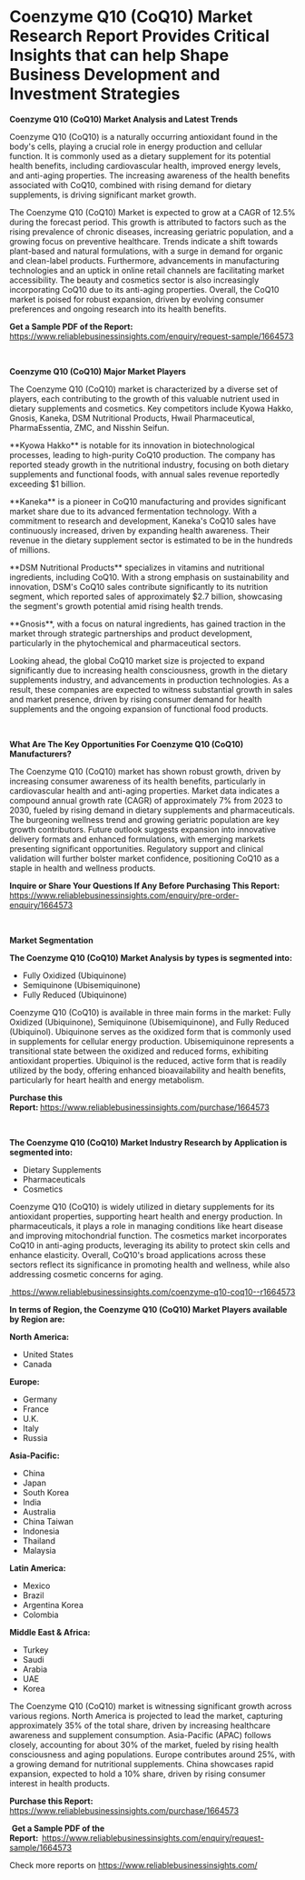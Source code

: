 <p><h1>Coenzyme Q10 (CoQ10) Market Research Report Provides Critical Insights that can help Shape Business Development and Investment Strategies</h1></p><p><strong>Coenzyme Q10 (CoQ10) Market Analysis and Latest Trends</strong></p>
<p><p>Coenzyme Q10 (CoQ10) is a naturally occurring antioxidant found in the body's cells, playing a crucial role in energy production and cellular function. It is commonly used as a dietary supplement for its potential health benefits, including cardiovascular health, improved energy levels, and anti-aging properties. The increasing awareness of the health benefits associated with CoQ10, combined with rising demand for dietary supplements, is driving significant market growth.</p><p>The Coenzyme Q10 (CoQ10) Market is expected to grow at a CAGR of 12.5% during the forecast period. This growth is attributed to factors such as the rising prevalence of chronic diseases, increasing geriatric population, and a growing focus on preventive healthcare. Trends indicate a shift towards plant-based and natural formulations, with a surge in demand for organic and clean-label products. Furthermore, advancements in manufacturing technologies and an uptick in online retail channels are facilitating market accessibility. The beauty and cosmetics sector is also increasingly incorporating CoQ10 due to its anti-aging properties. Overall, the CoQ10 market is poised for robust expansion, driven by evolving consumer preferences and ongoing research into its health benefits.</p></p>
<p><strong>Get a Sample PDF of the Report:&nbsp;</strong> <a href="https://www.reliablebusinessinsights.com/enquiry/request-sample/1664573?utm_campaign=3430&utm_medium=2&utm_source=Github&utm_content=ia&utm_term=23032025&utm_id=coenzyme-q10-coq10">https://www.reliablebusinessinsights.com/enquiry/request-sample/1664573</a></p>
<p>&nbsp;</p>
<p><strong>Coenzyme Q10 (CoQ10) Major Market Players</strong></p>
<p><p>The Coenzyme Q10 (CoQ10) market is characterized by a diverse set of players, each contributing to the growth of this valuable nutrient used in dietary supplements and cosmetics. Key competitors include Kyowa Hakko, Gnosis, Kaneka, DSM Nutritional Products, Hwail Pharmaceutical, PharmaEssentia, ZMC, and Nisshin Seifun.</p><p>**Kyowa Hakko** is notable for its innovation in biotechnological processes, leading to high-purity CoQ10 production. The company has reported steady growth in the nutritional industry, focusing on both dietary supplements and functional foods, with annual sales revenue reportedly exceeding $1 billion.</p><p>**Kaneka** is a pioneer in CoQ10 manufacturing and provides significant market share due to its advanced fermentation technology. With a commitment to research and development, Kaneka's CoQ10 sales have continuously increased, driven by expanding health awareness. Their revenue in the dietary supplement sector is estimated to be in the hundreds of millions.</p><p>**DSM Nutritional Products** specializes in vitamins and nutritional ingredients, including CoQ10. With a strong emphasis on sustainability and innovation, DSM's CoQ10 sales contribute significantly to its nutrition segment, which reported sales of approximately $2.7 billion, showcasing the segment's growth potential amid rising health trends.</p><p>**Gnosis**, with a focus on natural ingredients, has gained traction in the market through strategic partnerships and product development, particularly in the phytochemical and pharmaceutical sectors.</p><p>Looking ahead, the global CoQ10 market size is projected to expand significantly due to increasing health consciousness, growth in the dietary supplements industry, and advancements in production technologies. As a result, these companies are expected to witness substantial growth in sales and market presence, driven by rising consumer demand for health supplements and the ongoing expansion of functional food products.</p></p>
<p>&nbsp;</p>
<p><strong>What Are The Key Opportunities For Coenzyme Q10 (CoQ10) Manufacturers?</strong></p>
<p><p>The Coenzyme Q10 (CoQ10) market has shown robust growth, driven by increasing consumer awareness of its health benefits, particularly in cardiovascular health and anti-aging properties. Market data indicates a compound annual growth rate (CAGR) of approximately 7% from 2023 to 2030, fueled by rising demand in dietary supplements and pharmaceuticals. The burgeoning wellness trend and growing geriatric population are key growth contributors. Future outlook suggests expansion into innovative delivery formats and enhanced formulations, with emerging markets presenting significant opportunities. Regulatory support and clinical validation will further bolster market confidence, positioning CoQ10 as a staple in health and wellness products.</p></p>
<p><strong>Inquire or Share Your Questions If Any Before Purchasing This Report:</strong> <a href="https://www.reliablebusinessinsights.com/enquiry/pre-order-enquiry/1664573?utm_campaign=3430&utm_medium=2&utm_source=Github&utm_content=ia&utm_term=23032025&utm_id=coenzyme-q10-coq10">https://www.reliablebusinessinsights.com/enquiry/pre-order-enquiry/1664573</a></p>
<p>&nbsp;</p>
<p><strong>Market Segmentation</strong></p>
<p><strong>The Coenzyme Q10 (CoQ10) Market Analysis by types is segmented into:</strong></p>
<p><ul><li>Fully Oxidized (Ubiquinone)</li><li>Semiquinone (Ubisemiquinone)</li><li>Fully Reduced (Ubiquinone)</li></ul></p>
<p><p>Coenzyme Q10 (CoQ10) is available in three main forms in the market: Fully Oxidized (Ubiquinone), Semiquinone (Ubisemiquinone), and Fully Reduced (Ubiquinol). Ubiquinone serves as the oxidized form that is commonly used in supplements for cellular energy production. Ubisemiquinone represents a transitional state between the oxidized and reduced forms, exhibiting antioxidant properties. Ubiquinol is the reduced, active form that is readily utilized by the body, offering enhanced bioavailability and health benefits, particularly for heart health and energy metabolism.</p></p>
<p><strong>Purchase this Report:&nbsp;</strong><a href="https://www.reliablebusinessinsights.com/purchase/1664573?utm_campaign=3430&utm_medium=2&utm_source=Github&utm_content=ia&utm_term=23032025&utm_id=coenzyme-q10-coq10">https://www.reliablebusinessinsights.com/purchase/1664573</a></p>
<p>&nbsp;</p>
<p><strong>The Coenzyme Q10 (CoQ10) Market Industry Research by Application is segmented into:</strong></p>
<p><ul><li>Dietary Supplements</li><li>Pharmaceuticals</li><li>Cosmetics</li></ul></p>
<p><p>Coenzyme Q10 (CoQ10) is widely utilized in dietary supplements for its antioxidant properties, supporting heart health and energy production. In pharmaceuticals, it plays a role in managing conditions like heart disease and improving mitochondrial function. The cosmetics market incorporates CoQ10 in anti-aging products, leveraging its ability to protect skin cells and enhance elasticity. Overall, CoQ10's broad applications across these sectors reflect its significance in promoting health and wellness, while also addressing cosmetic concerns for aging.</p></p>
<p><a href="https://www.reliablebusinessinsights.com/coenzyme-q10-coq10--r1664573?utm_campaign=3430&utm_medium=2&utm_source=Github&utm_content=ia&utm_term=23032025&utm_id=coenzyme-q10-coq10">&nbsp;https://www.reliablebusinessinsights.com/coenzyme-q10-coq10--r1664573</a></p>
<p><strong>In terms of Region, the Coenzyme Q10 (CoQ10) Market Players available by Region are:</strong></p>
<p>
    <p> <strong> North America: </strong>
        <ul>
            <li>United States</li>
            <li>Canada</li>
        </ul>
        </p> 
    <p> <strong> Europe: </strong>
        <ul>
            <li>Germany</li>
            <li>France</li>
            <li>U.K.</li>
            <li>Italy</li>
            <li>Russia</li>
        </ul>
        </p> 
    <p> <strong> Asia-Pacific: </strong>
        <ul>
            <li>China</li>
            <li>Japan</li>
            <li>South Korea</li>
            <li>India</li>
            <li>Australia</li>
            <li>China Taiwan</li>
            <li>Indonesia</li>
            <li>Thailand</li>
            <li>Malaysia</li>
        </ul>
        </p> 
    <p> <strong> Latin America: </strong>
        <ul>
            <li>Mexico</li>
            <li>Brazil</li>
            <li>Argentina Korea</li>
            <li>Colombia</li>
        </ul>
        </p> 
    <p> <strong> Middle East & Africa: </strong>
        <ul>
            <li>Turkey</li>
            <li>Saudi</li>
            <li>Arabia</li>
            <li>UAE</li>
            <li>Korea</li>
        </ul>
    </p>
    </p>
<p><p>The Coenzyme Q10 (CoQ10) market is witnessing significant growth across various regions. North America is projected to lead the market, capturing approximately 35% of the total share, driven by increasing healthcare awareness and supplement consumption. Asia-Pacific (APAC) follows closely, accounting for about 30% of the market, fueled by rising health consciousness and aging populations. Europe contributes around 25%, with a growing demand for nutritional supplements. China showcases rapid expansion, expected to hold a 10% share, driven by rising consumer interest in health products.</p></p>
<p><strong>Purchase this Report: </strong><a href="https://www.reliablebusinessinsights.com/purchase/1664573?utm_campaign=3430&utm_medium=2&utm_source=Github&utm_content=ia&utm_term=23032025&utm_id=coenzyme-q10-coq10">https://www.reliablebusinessinsights.com/purchase/1664573</a></p>
<p>&nbsp;<strong>Get a Sample PDF of the Report:&nbsp;&nbsp;</strong><a href="https://www.reliablebusinessinsights.com/enquiry/request-sample/1664573?utm_campaign=3430&utm_medium=2&utm_source=Github&utm_content=ia&utm_term=23032025&utm_id=coenzyme-q10-coq10">https://www.reliablebusinessinsights.com/enquiry/request-sample/1664573</a></p>
<p><strong></strong></p>
<p>Check more reports on <a href="https://www.reliablebusinessinsights.com/?utm_campaign=3430&utm_medium=2&utm_source=Github&utm_content=ia&utm_term=23032025&utm_id=coenzyme-q10-coq10">https://www.reliablebusinessinsights.com/</a></p>